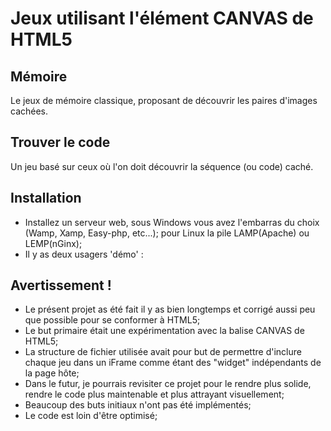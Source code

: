# Jeux utilisant l'élément CANVAS de HTML5

## Mémoire
Le jeux de mémoire classique, proposant de découvrir les paires d'images cachées.

## Trouver le code
Un jeu basé sur ceux où l'on doit découvrir la séquence (ou code) caché.

## Installation
* Installez un serveur web, sous Windows vous avez l'embarras du choix (Wamp, Xamp, Easy-php, etc...); pour Linux la pile LAMP(Apache) ou LEMP(nGinx);
* Il y as deux usagers 'démo' :


## Avertissement !
* Le présent projet as été fait il y as bien longtemps et corrigé aussi peu que possible pour se conformer à HTML5;
* Le but primaire était une expérimentation avec la balise CANVAS de HTML5;
* La structure de fichier utilisée avait pour but de permettre d'inclure chaque jeu dans un iFrame comme étant des "widget" indépendants de la page hôte; 
* Dans le futur, je pourrais revisiter ce projet pour le rendre plus solide, rendre le code plus maintenable et plus attrayant visuellement;
* Beaucoup des buts initiaux n'ont pas été implémentés;
* Le code est loin d'être optimisé;


<!--
ToDo:

[ ] Accueil : étudier BootStrap et refaire la page, en mieux
[ ] Accueil : étudier le code que j'ai déjà pour me rappeller comment fonctionne le routing avec un .htaccess <-- en fait je n'ai pas de fichier htaccess pour le moment, bizarre, tenter d'en mettre un?

[ ] Jeux : changer csvFunctions, lire et écrire pour permettre d'avoir les X derniers meilleurs scores
[ ] Jeux : Supporter les sessions ou cookies pour le nom du joueur
[ ] Jeux : une passe SEO et support d'autres fureteurs que FF

[ ] Jeux : tenter de créer une librairie JS pour le dialogue de win/lose?(question d'uniformiser) Il fonctionnerais comme ceci :
	= à l'appel de la fonction d'init (qui reçoit le chemin et nom de fichier à manipuler, message "win" défaut pouvant inclure X paramètres '%s' et le message "lose" aussi avec paramètre), il crée un bloc de script (dans le head?) pour prendre en charge ses évènements (boutons, etc), ou alors possible de laisser un bloc window.addEventListener dans le fichier JS? <-- PS: utiliser un namespace?
	= il crée/injecte aussi tout le code HTML/CSS ou pour le CSS injecte le fichier dans le HEAD de la page hôte?
	= tenter de tout faire -sans- jQuery!
	= pour la fonction appellée dans les cas win/lose, écrire le code de façon à pouvoir lui passer quel état afficher(win/lose) et soit une chaine/int, soit un array de valeurs (qui doivent correspondre au nombre de params passés durant la fonction Init mais sans trop insister si le nombre est différent, la fonction essaie de faire "fitter" au mieux, ex: dupliquer le dernier param s'il y en as trop peu) à injecter dans les messages de win/lose, incluant si nécessaire un peu de HTML (ex: la solu pour TrouverCode)
	= pour les fonctions de XHR et CSV, je met quand même les fichiers dans le HEAD ou est-ce que les balises script/src sont injectée?
[ ] Jeux : tenter d'encapsuler et d'en faire de vrai Widgets? ( avec tout les changements écris plus tôt, reviens à ça et donc devrais être assez facile à convertir )
[ ] Jeux : (idée de widget/encapsulation/classes) faire en sorte que l'on puisse dans une autre page inclure un module JS qui fait tout le travail d'init et d'affichage incluant probablement créer dynamiquement toutes les balises (ce qui serait un peu exagérer)
-->